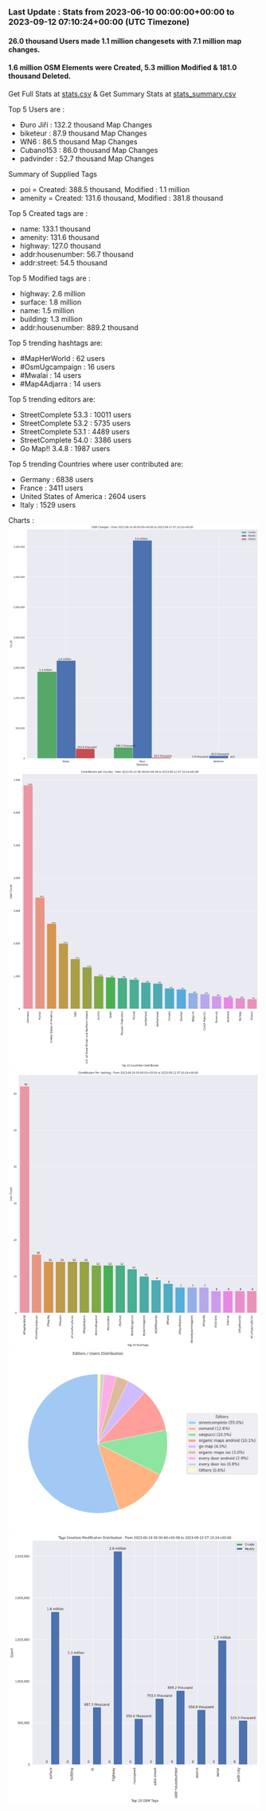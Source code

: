 ### Last Update : Stats from 2023-06-10 00:00:00+00:00 to 2023-09-12 07:10:24+00:00 (UTC Timezone)

#### 26.0 thousand Users made 1.1 million changesets with 7.1 million map changes.
#### 1.6 million OSM Elements were Created, 5.3 million Modified & 181.0 thousand Deleted.
Get Full Stats at [stats.csv](/stats/fieldmappers/Daily/stats.csv)
 & Get Summary Stats at [stats_summary.csv](/stats/fieldmappers/Daily/stats_summary.csv)

Top 5 Users are : 
- Đuro Jiří : 132.2 thousand Map Changes
- biketeur : 87.9 thousand Map Changes
- WN6 : 86.5 thousand Map Changes
- Cubano153 : 86.0 thousand Map Changes
- padvinder : 52.7 thousand Map Changes

Summary of Supplied Tags
- poi = Created: 388.5 thousand, Modified : 1.1 million
- amenity = Created: 131.6 thousand, Modified : 381.8 thousand


Top 5 Created tags are :
- name: 133.1 thousand
- amenity: 131.6 thousand
- highway: 127.0 thousand
- addr:housenumber: 56.7 thousand
- addr:street: 54.5 thousand


Top 5 Modified tags are :
- highway: 2.6 million
- surface: 1.8 million
- name: 1.5 million
- building: 1.3 million
- addr:housenumber: 889.2 thousand


Top 5 trending hashtags are:
- #MapHerWorld : 62 users
- #OsmUgcampaign : 16 users
- #Mwalai : 14 users
- #Map4Adjarra : 14 users


Top 5 trending editors are:
- StreetComplete 53.3 : 10011 users
- StreetComplete 53.2 : 5735 users
- StreetComplete 53.1 : 4489 users
- StreetComplete 54.0 : 3386 users
- Go Map!! 3.4.8 : 1987 users


Top 5 trending Countries where user contributed are:
- Germany : 6838 users
- France : 3411 users
- United States of America : 2604 users
- Italy : 1529 users


 Charts : 
![Alt text](./stats_osm_changes.png) 
![Alt text](./stats_users_per_country.png) 
![Alt text](./stats_users_per_hashtag.png) 
![Alt text](./stats_editors_pie_chart.png) 
![Alt text](./stats_tags.png) 

